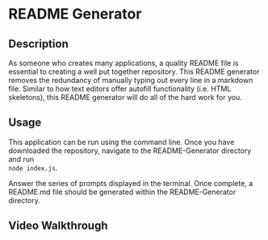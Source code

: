 # README Generator

## Description

As someone who creates many applications, a quality README file is essential to creating a well put together repository.
This README generator removes the redundancy of manually typing out every line in a markdown file.
Similar to how text editors offer autofill functionality (i.e. HTML skeletons), this README generator will do all of the hard work for you.

## Usage

This application can be run using the command line. Once you have downloaded the repository, navigate to the README-Generator directory and run  
```node index.js```.  

Answer the series of prompts displayed in the terminal. Once complete, a README.md file should be generated within the README-Generator directory.

## Video Walkthrough
